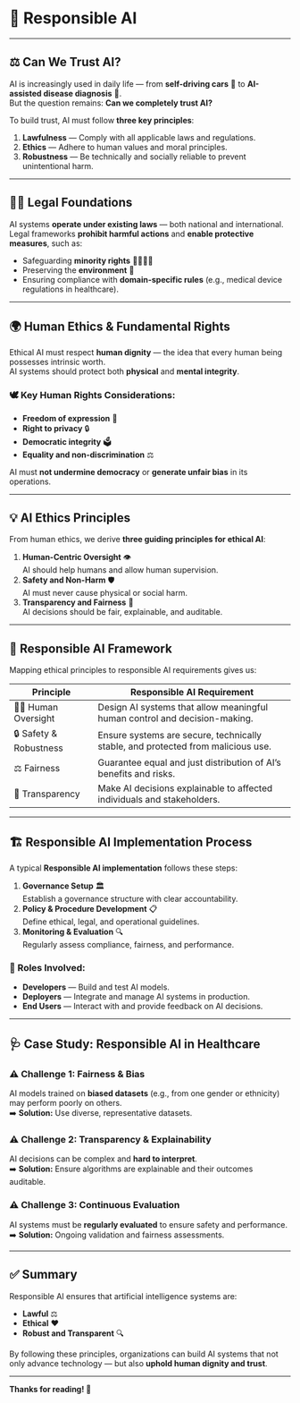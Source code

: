 # 🤖 Responsible AI

---

## ⚖️ Can We Trust AI?

AI is increasingly used in daily life — from **self-driving cars** 🚗 to **AI-assisted disease diagnosis** 🏥.  
But the question remains: **Can we completely trust AI?**

To build trust, AI must follow **three key principles**:

1. **Lawfulness** — Comply with all applicable laws and regulations.  
2. **Ethics** — Adhere to human values and moral principles.  
3. **Robustness** — Be technically and socially reliable to prevent unintentional harm.

---

## 🧑‍⚖️ Legal Foundations

AI systems **operate under existing laws** — both national and international.  
Legal frameworks **prohibit harmful actions** and **enable protective measures**, such as:

- Safeguarding **minority rights** 🧍‍♀️🧍‍♂️  
- Preserving the **environment** 🌱  
- Ensuring compliance with **domain-specific rules** (e.g., medical device regulations in healthcare).

---

## 🌍 Human Ethics & Fundamental Rights

Ethical AI must respect **human dignity** — the idea that every human being possesses intrinsic worth.  
AI systems should protect both **physical** and **mental integrity**.

### 🕊️ Key Human Rights Considerations:
- **Freedom of expression** 💬  
- **Right to privacy** 🔒  
- **Democratic integrity** 🗳️  
- **Equality and non-discrimination** ⚖️  

AI must **not undermine democracy** or **generate unfair bias** in its operations.

---

## 💡 AI Ethics Principles

From human ethics, we derive **three guiding principles for ethical AI**:

1. **Human-Centric Oversight** 👁️  
   AI should help humans and allow human supervision.  
2. **Safety and Non-Harm** 🛡️  
   AI must never cause physical or social harm.  
3. **Transparency and Fairness** 📜  
   AI decisions should be fair, explainable, and auditable.

---

## 🧩 Responsible AI Framework

Mapping ethical principles to responsible AI requirements gives us:

| Principle | Responsible AI Requirement |
|------------|----------------------------|
| 👨‍💻 Human Oversight | Design AI systems that allow meaningful human control and decision-making. |
| 🔒 Safety & Robustness | Ensure systems are secure, technically stable, and protected from malicious use. |
| ⚖️ Fairness | Guarantee equal and just distribution of AI’s benefits and risks. |
| 💬 Transparency | Make AI decisions explainable to affected individuals and stakeholders. |

---

## 🏗️ Responsible AI Implementation Process

A typical **Responsible AI implementation** follows these steps:

1. **Governance Setup** 🏛️  
   Establish a governance structure with clear accountability.  
2. **Policy & Procedure Development** 📋  
   Define ethical, legal, and operational guidelines.  
3. **Monitoring & Evaluation** 🔍  
   Regularly assess compliance, fairness, and performance.

### 👥 Roles Involved:
- **Developers** — Build and test AI models.  
- **Deployers** — Integrate and manage AI systems in production.  
- **End Users** — Interact with and provide feedback on AI decisions.

---

## 🩺 Case Study: Responsible AI in Healthcare

### ⚠️ Challenge 1: Fairness & Bias  
AI models trained on **biased datasets** (e.g., from one gender or ethnicity) may perform poorly on others.  
➡️ **Solution:** Use diverse, representative datasets.

### ⚠️ Challenge 2: Transparency & Explainability  
AI decisions can be complex and **hard to interpret**.  
➡️ **Solution:** Ensure algorithms are explainable and their outcomes auditable.

### ⚠️ Challenge 3: Continuous Evaluation  
AI systems must be **regularly evaluated** to ensure safety and performance.  
➡️ **Solution:** Ongoing validation and fairness assessments.

---

## ✅ Summary

Responsible AI ensures that artificial intelligence systems are:

- **Lawful** ⚖️  
- **Ethical** ❤️  
- **Robust and Transparent** 🔍  

By following these principles, organizations can build AI systems that not only advance technology — but also **uphold human dignity and trust**.

---
**Thanks for reading! 🙏**
